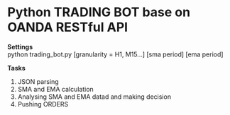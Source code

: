 <h1>Python TRADING BOT base on OANDA RESTful API</h1>

<b>Settings</b>
<br>python trading_bot.py [granularity = H1, M15...] [sma period] [ema period]

<b>Tasks</b>
<ol>
<li>JSON parsing</li>
<li>SMA and EMA calculation</li>
<li>Analysing SMA and EMA datad and making decision</li>
<li>Pushing ORDERS</li>	
</ol>
